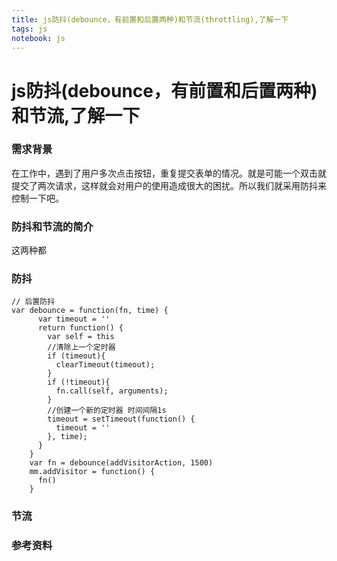 ```yaml
---
title: js防抖(debounce，有前置和后置两种)和节流(throttling),了解一下
tags: js
notebook: js
---
```

# js防抖(debounce，有前置和后置两种)和节流,了解一下
### 需求背景
在工作中，遇到了用户多次点击按钮，重复提交表单的情况。就是可能一个双击就提交了两次请求，这样就会对用户的使用造成很大的困扰。所以我们就采用防抖来控制一下吧。

### 防抖和节流的简介
这两种都

### 防抖
```
// 后置防抖
var debounce = function(fn, time) {
      var timeout = ''
      return function() {
        var self = this
        //清除上一个定时器
        if (timeout){
          clearTimeout(timeout);
        } 
        if (!timeout){
          fn.call(self, arguments);
        } 
        //创建一个新的定时器 时间间隔1s
        timeout = setTimeout(function() {
          timeout = ''
        }, time);
      }
    }
    var fn = debounce(addVisitorAction, 1500)
    mm.addVisitor = function() {
      fn()
    }
```

### 节流

### 参考资料

